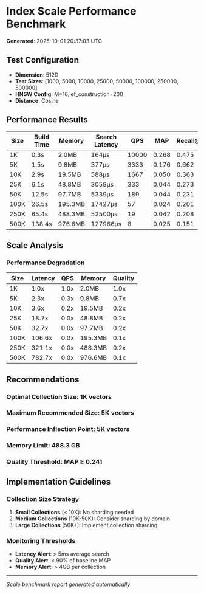 # Index Scale Performance Benchmark

**Generated**: 2025-10-01 20:37:03 UTC

## Test Configuration

- **Dimension**: 512D
- **Test Sizes**: [1000, 5000, 10000, 25000, 50000, 100000, 250000, 500000]
- **HNSW Config**: M=16, ef_construction=200
- **Distance**: Cosine

## Performance Results

| Size | Build Time | Memory | Search Latency | QPS | MAP | Recall@10 |
|------|-----------|--------|----------------|-----|-----|-----------|
| 1K | 0.3s | 2.0MB | 164μs | 10000 | 0.268 | 0.475 |
| 5K | 1.5s | 9.8MB | 377μs | 3333 | 0.176 | 0.662 |
| 10K | 2.9s | 19.5MB | 588μs | 1667 | 0.050 | 0.363 |
| 25K | 6.1s | 48.8MB | 3059μs | 333 | 0.044 | 0.273 |
| 50K | 12.5s | 97.7MB | 5339μs | 189 | 0.044 | 0.231 |
| 100K | 26.5s | 195.3MB | 17427μs | 57 | 0.024 | 0.201 |
| 250K | 65.4s | 488.3MB | 52500μs | 19 | 0.042 | 0.208 |
| 500K | 138.4s | 976.6MB | 127966μs | 8 | 0.025 | 0.151 |

## Scale Analysis

### Performance Degradation

| Size | Latency | QPS | Memory | Quality |
|------|---------|-----|--------|---------|
| 1K | 1.0x | 1.0x | 2.0MB | 1.0x |
| 5K | 2.3x | 0.3x | 9.8MB | 0.7x |
| 10K | 3.6x | 0.2x | 19.5MB | 0.2x |
| 25K | 18.7x | 0.0x | 48.8MB | 0.2x |
| 50K | 32.7x | 0.0x | 97.7MB | 0.2x |
| 100K | 106.6x | 0.0x | 195.3MB | 0.1x |
| 250K | 321.1x | 0.0x | 488.3MB | 0.2x |
| 500K | 782.7x | 0.0x | 976.6MB | 0.1x |

## Recommendations

### Optimal Collection Size: **1K vectors**

### Maximum Recommended Size: **5K vectors**

### Performance Inflection Point: **5K vectors**

### Memory Limit: **488.3 GB**

### Quality Threshold: **MAP ≥ 0.241**

## Implementation Guidelines

### Collection Size Strategy

1. **Small Collections** (< 10K): No sharding needed
2. **Medium Collections** (10K-50K): Consider sharding by domain
3. **Large Collections** (50K+): Implement collection sharding

### Monitoring Thresholds

- **Latency Alert**: > 5ms average search
- **Quality Alert**: < 90% of baseline MAP
- **Memory Alert**: > 4GB per collection

---

*Scale benchmark report generated automatically*
